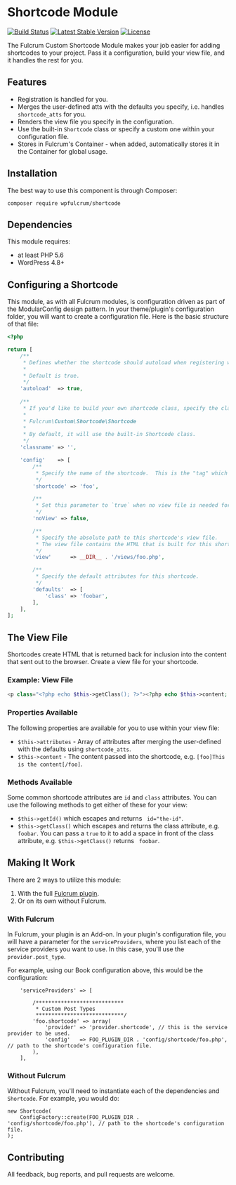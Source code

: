 # Shortcode Module

[![Build Status](https://travis-ci.org/wpfulcrum/shortcode.svg?branch=develop)](https://travis-ci.org/wpfulcrum/shortcode) 
[![Latest Stable Version](https://poser.pugx.org/wpfulcrum/shortcode/v/stable)](https://packagist.org/packages/wpfulcrum/shortcode) 
[![License](https://poser.pugx.org/wpfulcrum/shortcode/license)](https://packagist.org/packages/wpfulcrum/shortcode)

The Fulcrum Custom Shortcode Module makes your job easier for adding shortcodes to your project. Pass it a configuration, build your view file, and it handles the rest for you.

## Features

- Registration is handled for you.
- Merges the user-defined atts with the defaults you specify, i.e. handles `shortcode_atts` for you.
- Renders the view file you specify in the configuration.
- Use the built-in `Shortcode` class or specify a custom one within your configuration file.
- Stores in Fulcrum's Container - when added, automatically stores it in the Container for global usage.

## Installation

The best way to use this component is through Composer:

```
composer require wpfulcrum/shortcode
```

## Dependencies

This module requires:
 
- at least PHP 5.6
- WordPress 4.8+

## Configuring a Shortcode

This module, as with all Fulcrum modules, is configuration driven as part of the ModularConfig design pattern.  In your theme/plugin's configuration folder, you will want to create a configuration file.  Here is the basic structure of that file:

```php
<?php

return [
    /**
     * Defines whether the shortcode should autoload when registering with Fulcrum.
     *
     * Default is true.
     */
    'autoload'  => true,
    
    /**
     * If you'd like to build your own shortcode class, specify the class name here, such as:
     *
     * Fulcrum\Custom\Shortcode\Shortcode
     *
     * By default, it will use the built-in Shortcode class.
     */
    'classname' => '',

    'config'    => [
        /**
         * Specify the name of the shortcode.  This is the "tag" which is used in the content as: [foo].
         */
        'shortcode' => 'foo',

        /**
         * Set this parameter to `true` when no view file is needed for this shortcode.
         */
        'noView' => false,

        /**
         * Specify the absolute path to this shortcode's view file.
         * The view file contains the HTML that is built for this shortcode.
         */
        'view'      => __DIR__ . '/views/foo.php',

        /**
         * Specify the default attributes for this shortcode.
         */
        'defaults'  => [
            'class' => 'foobar',
        ],
    ],
];
```

## The View File

Shortcodes create HTML that is returned back for inclusion into the content that sent out to the browser.  Create a view file for your shortcode.

### Example: View File

```php
<p class="<?php echo $this->getClass(); ?>"><?php echo $this->content; ?></p>
```

### Properties Available

The following properties are available for you to use within your view file:

- `$this->attributes` - Array of attributes after merging the user-defined with the defaults using `shortcode_atts`.
- `$this->content` - The content passed into the shortcode, e.g. `[foo]This is the content[/foo]`.

### Methods Available

Some common shortcode attributes are `id` and `class` attributes.  You can use the following methods to get either of these for your view:

- `$this->getId()` which escapes and returns ` id="the-id"`.
- `$this->getClass()` which escapes and returns the class attribute, e.g. `foobar`.  You can pass a `true` to it to add a space in front of the class attribute, e.g. `$this->getClass()` returns ` foobar`.

## Making It Work

There are 2 ways to utilize this module:

1. With the full [Fulcrum plugin](https://github.com/wpfulcrum/fulcrum).
2. Or on its own without Fulcrum.

### With Fulcrum

In Fulcrum, your plugin is an Add-on.  In your plugin's configuration file, you will have a parameter for the `serviceProviders`, where you list each of the service providers you want to use.  In this case, you'll use the `provider.post_type`.  

For example, using our Book configuration above, this would be the configuration:

```
	'serviceProviders' => [

		/****************************
		 * Custom Post Types
		 ****************************/
		'foo.shortcode' => array(
			'provider' => 'provider.shortcode', // this is the service provider to be used.
			'config'   => FOO_PLUGIN_DIR . 'config/shortcode/foo.php', // path to the shortcode's configuration file.
		),
	],
```

### Without Fulcrum

Without Fulcrum, you'll need to instantiate each of the dependencies and `Shortcode`.  For example, you would do:

```
new Shortcode(
    ConfigFactory::create(FOO_PLUGIN_DIR . 'config/shortcode/foo.php'), // path to the shortcode's configuration file.
);
```

## Contributing

All feedback, bug reports, and pull requests are welcome.